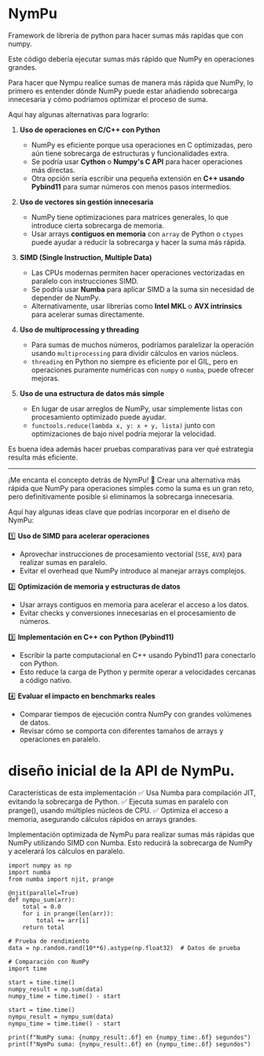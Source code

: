 # NymPu
Framework de libreria de python para hacer sumas más rapidas que con numpy.

Este código debería ejecutar sumas más rápido que NumPy en operaciones grandes. 

 Para hacer que Nympu realice sumas de manera más rápida que NumPy, lo primero es entender dónde NumPy puede estar añadiendo sobrecarga innecesaria y cómo podríamos optimizar el proceso de suma.

Aquí hay algunas alternativas para lograrlo:

1. **Uso de operaciones en C/C++ con Python**  
   - NumPy es eficiente porque usa operaciones en C optimizadas, pero aún tiene sobrecarga de estructuras y funcionalidades extra.  
   - Se podría usar **Cython** o **Numpy's C API** para hacer operaciones más directas.  
   - Otra opción sería escribir una pequeña extensión en **C++ usando Pybind11** para sumar números con menos pasos intermedios.

2. **Uso de vectores sin gestión innecesaria**  
   - NumPy tiene optimizaciones para matrices generales, lo que introduce cierta sobrecarga de memoria.  
   - Usar arrays **contiguos en memoria** con `array` de Python o `ctypes` puede ayudar a reducir la sobrecarga y hacer la suma más rápida.

3. **SIMD (Single Instruction, Multiple Data)**  
   - Las CPUs modernas permiten hacer operaciones vectorizadas en paralelo con instrucciones SIMD.  
   - Se podría usar **Numba** para aplicar SIMD a la suma sin necesidad de depender de NumPy.  
   - Alternativamente, usar librerías como **Intel MKL** o **AVX intrinsics** para acelerar sumas directamente.

4. **Uso de multiprocessing y threading**  
   - Para sumas de muchos números, podríamos paralelizar la operación usando `multiprocessing` para dividir cálculos en varios núcleos.  
   - `threading` en Python no siempre es eficiente por el GIL, pero en operaciones puramente numéricas con `numpy` o `numba`, puede ofrecer mejoras.

5. **Uso de una estructura de datos más simple**  
   - En lugar de usar arreglos de NumPy, usar simplemente listas con procesamiento optimizado puede ayudar.  
   - `functools.reduce(lambda x, y: x + y, lista)` junto con optimizaciones de bajo nivel podría mejorar la velocidad.  

Es buena idea además hacer pruebas comparativas para ver qué estrategia resulta más eficiente.

---

¡Me encanta el concepto detrás de NymPu! 🚀 Crear una alternativa más rápida que NumPy para operaciones simples como la suma es un gran reto, pero definitivamente posible si eliminamos la sobrecarga innecesaria.

Aquí hay algunas ideas clave que podrías incorporar en el diseño de NymPu:

1️⃣ **Uso de SIMD para acelerar operaciones**  
   - Aprovechar instrucciones de procesamiento vectorial (`SSE`, `AVX`) para realizar sumas en paralelo.  
   - Evitar el overhead que NumPy introduce al manejar arrays complejos.  

2️⃣ **Optimización de memoria y estructuras de datos**  
   - Usar arrays contiguos en memoria para acelerar el acceso a los datos.  
   - Evitar checks y conversiones innecesarias en el procesamiento de números.  

3️⃣ **Implementación en C++ con Python (Pybind11)**  
   - Escribir la parte computacional en C++ usando Pybind11 para conectarlo con Python.  
   - Esto reduce la carga de Python y permite operar a velocidades cercanas a código nativo.  

4️⃣ **Evaluar el impacto en benchmarks reales**  
   - Comparar tiempos de ejecución contra NumPy con grandes volúmenes de datos.  
   - Revisar cómo se comporta con diferentes tamaños de arrays y operaciones en paralelo.  

# diseño inicial de la API de NymPu. 

 Características de esta implementación
✅ Usa Numba para compilación JIT, evitando la sobrecarga de Python.
✅ Ejecuta sumas en paralelo con prange(), usando múltiples núcleos de CPU.
✅ Optimiza el acceso a memoria, asegurando cálculos rápidos en arrays grandes.

Implementación optimizada de NymPu para realizar sumas más rápidas que NumPy utilizando SIMD con Numba. Esto reducirá la sobrecarga de NumPy y acelerará los cálculos en paralelo.

    
    import numpy as np
    import numba
    from numba import njit, prange
    
    @njit(parallel=True)
    def nympu_sum(arr):
        total = 0.0
        for i in prange(len(arr)):
            total += arr[i]
        return total
    
    # Prueba de rendimiento
    data = np.random.rand(10**6).astype(np.float32)  # Datos de prueba
    
    # Comparación con NumPy
    import time
    
    start = time.time()
    numpy_result = np.sum(data)
    numpy_time = time.time() - start
    
    start = time.time()
    nympu_result = nympu_sum(data)
    nympu_time = time.time() - start
    
    print(f"NumPy suma: {numpy_result:.6f} en {numpy_time:.6f} segundos")
    print(f"NymPu suma: {nympu_result:.6f} en {nympu_time:.6f} segundos")
 
